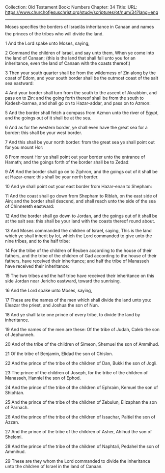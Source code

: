 Collection: Old Testament
Book: Numbers
Chapter: 34
Title: 
URL: https://www.churchofjesuschrist.org/study/scriptures/ot/num/34?lang=eng

---

Moses specifies the borders of Israelâs inheritance in Canaan and names the princes of the tribes who will divide the land.

1 And the Lord spake unto Moses, saying,

2 Command the children of Israel, and say unto them, When ye come into the land of Canaan; (this is the land that shall fall unto you for an inheritance, even the land of Canaan with the coasts thereof:)

3 Then your south quarter shall be from the wilderness of Zin along by the coast of Edom, and your south border shall be the outmost coast of the salt sea eastward:

4 And your border shall turn from the south to the ascent of Akrabbim, and pass on to Zin: and the going forth thereof shall be from the south to Kadesh-barnea, and shall go on to Hazar-addar, and pass on to Azmon:

5 And the border shall fetch a compass from Azmon unto the river of Egypt, and the goings out of it shall be at the sea.

6 And as for the western border, ye shall even have the great sea for a border: this shall be your west border.

7 And this shall be your north border: from the great sea ye shall point out for you mount Hor:

8 From mount Hor ye shall point out your border unto the entrance of Hamath; and the goings forth of the border shall be to Zedad:

9 Â¶ And the border shall go on to Ziphron, and the goings out of it shall be at Hazar-enan: this shall be your north border.

10 And ye shall point out your east border from Hazar-enan to Shepham:

11 And the coast shall go down from Shepham to Riblah, on the east side of Ain; and the border shall descend, and shall reach unto the side of the sea of Chinnereth eastward:

12 And the border shall go down to Jordan, and the goings out of it shall be at the salt sea: this shall be your land with the coasts thereof round about.

13 And Moses commanded the children of Israel, saying, This is the land which ye shall inherit by lot, which the Lord commanded to give unto the nine tribes, and to the half tribe:

14 For the tribe of the children of Reuben according to the house of their fathers, and the tribe of the children of Gad according to the house of their fathers, have received their inheritance; and half the tribe of Manasseh have received their inheritance:

15 The two tribes and the half tribe have received their inheritance on this side Jordan near Jericho eastward, toward the sunrising.

16 And the Lord spake unto Moses, saying,

17 These are the names of the men which shall divide the land unto you: Eleazar the priest, and Joshua the son of Nun.

18 And ye shall take one prince of every tribe, to divide the land by inheritance.

19 And the names of the men are these: Of the tribe of Judah, Caleb the son of Jephunneh.

20 And of the tribe of the children of Simeon, Shemuel the son of Ammihud.

21 Of the tribe of Benjamin, Elidad the son of Chislon.

22 And the prince of the tribe of the children of Dan, Bukki the son of Jogli.

23 The prince of the children of Joseph, for the tribe of the children of Manasseh, Hanniel the son of Ephod.

24 And the prince of the tribe of the children of Ephraim, Kemuel the son of Shiphtan.

25 And the prince of the tribe of the children of Zebulun, Elizaphan the son of Parnach.

26 And the prince of the tribe of the children of Issachar, Paltiel the son of Azzan.

27 And the prince of the tribe of the children of Asher, Ahihud the son of Shelomi.

28 And the prince of the tribe of the children of Naphtali, Pedahel the son of Ammihud.

29 These are they whom the Lord commanded to divide the inheritance unto the children of Israel in the land of Canaan.
